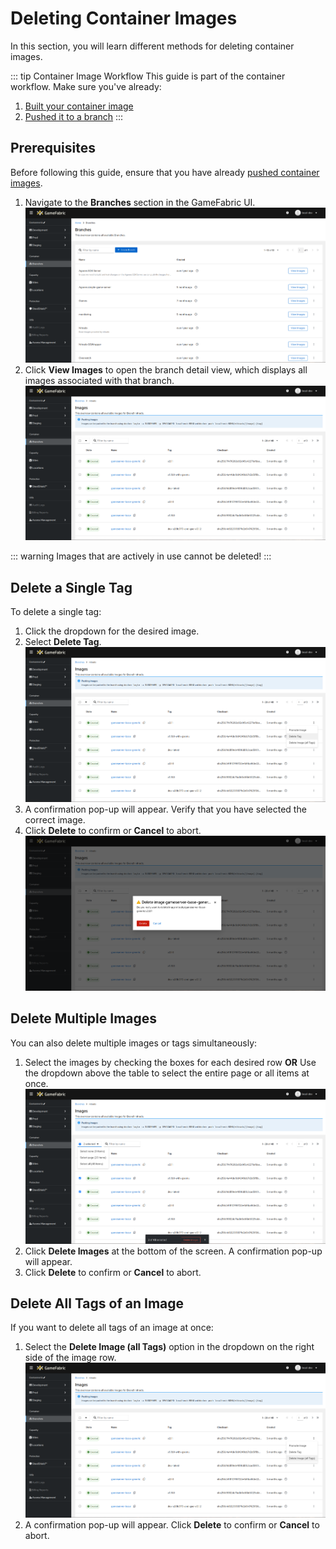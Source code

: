 # Deleting Container Images

In this section, you will learn different methods for deleting container images.

::: tip Container Image Workflow
This guide is part of the container workflow. Make sure you've already:
1. [Built your container image](/multiplayer-servers/getting-started/building-a-container-image)
2. [Pushed it to a branch](/multiplayer-servers/getting-started/pushing-container-images)
:::

## Prerequisites

Before following this guide, ensure that you have already [pushed container images](pushing-container-images.md).

1. Navigate to the **Branches** section in the GameFabric UI.
![GUI_branches_overview.png](images/branches/GUI_branches_overview.png)
2. Click **View Images** to open the branch detail view, which displays all images associated with that branch.
![GUI_images_view.png](images/branches/GUI_images_view.png)

::: warning
Images that are actively in use cannot be deleted!
:::

## Delete a Single Tag

To delete a single tag:

1. Click the dropdown for the desired image.
2. Select **Delete Tag**.
![GUI_delete_tag_dropdown.png](images/branches/GUI_delete_tag_dropdown.png)
3. A confirmation pop-up will appear. Verify that you have selected the correct image.
4. Click **Delete** to confirm or **Cancel** to abort.
![GUI_delete_tag_modal.png](images/branches/GUI_delete_tag_modal.png)

## Delete Multiple Images

You can also delete multiple images or tags simultaneously:

1. Select the images by checking the boxes for each desired row **OR** Use the dropdown above the table to select the entire page or all items at once.
![GUI_delete_multiple_selection.png](images/branches/GUI_delete_multiple_selection.png)
2. Click **Delete Images** at the bottom of the screen. A confirmation pop-up will appear.
3. Click **Delete** to confirm or **Cancel** to abort.

## Delete All Tags of an Image

If you want to delete all tags of an image at once:

1. Select the **Delete Image (all Tags)** option in the dropdown on the right side of the image row.
![GUI_delete_all_tags.png](images/branches/GUI_delete_all_tags.png)
2. A confirmation pop-up will appear. Click **Delete** to confirm or **Cancel** to abort.
